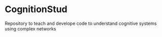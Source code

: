 # CognitionStud
Repository to teach and develope code to understand cognitive systems using complex networks
